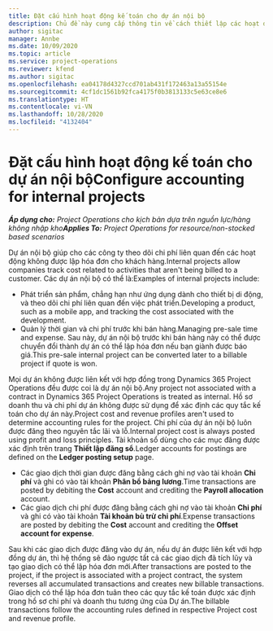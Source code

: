```yaml
---
title: Đặt cấu hình hoạt động kế toán cho dự án nội bộ
description: Chủ đề này cung cấp thông tin về cách thiết lập các hoạt động kế toán cho dự án nội bộ trong Project Operations.
author: sigitac
manager: Annbe
ms.date: 10/09/2020
ms.topic: article
ms.service: project-operations
ms.reviewer: kfend
ms.author: sigitac
ms.openlocfilehash: ea04178d4327ccd701ab431f172463a13a55154e
ms.sourcegitcommit: 4cf1dc1561b92fca4175f0b3813133c5e63ce8e6
ms.translationtype: HT
ms.contentlocale: vi-VN
ms.lasthandoff: 10/28/2020
ms.locfileid: "4132404"
---
```

# <a name="configure-accounting-for-internal-projects"></a><span data-ttu-id="84381-103">Đặt cấu hình hoạt động kế toán cho dự án nội bộ</span><span class="sxs-lookup"><span data-stu-id="84381-103">Configure accounting for internal projects</span></span>

<span data-ttu-id="84381-104">_**Áp dụng cho:** Project Operations cho kịch bản dựa trên nguồn lực/hàng không nhập kho_</span><span class="sxs-lookup"><span data-stu-id="84381-104">_**Applies To:** Project Operations for resource/non-stocked based scenarios_</span></span>

<span data-ttu-id="84381-105">Dự án nội bộ giúp cho các công ty theo dõi chi phí liên quan đến các hoạt động không được lập hóa đơn cho khách hàng.</span><span class="sxs-lookup"><span data-stu-id="84381-105">Internal projects allow companies track cost related to activities that aren't being billed to a customer.</span></span> <span data-ttu-id="84381-106">Các dự án nội bộ có thể là:</span><span class="sxs-lookup"><span data-stu-id="84381-106">Examples of internal projects include:</span></span>

- <span data-ttu-id="84381-107">Phát triển sản phẩm, chẳng hạn như ứng dụng dành cho thiết bị di động, và theo dõi chi phí liên quan đến việc phát triển.</span><span class="sxs-lookup"><span data-stu-id="84381-107">Developing a product, such as a mobile app, and tracking the cost associated with the development.</span></span>
- <span data-ttu-id="84381-108">Quản lý thời gian và chi phí trước khi bán hàng.</span><span class="sxs-lookup"><span data-stu-id="84381-108">Managing pre-sale time and expense.</span></span> <span data-ttu-id="84381-109">Sau này, dự án nội bộ trước khi bán hàng này có thể được chuyển đổi thành dự án có thể lập hóa đơn nếu bạn giành được báo giá.</span><span class="sxs-lookup"><span data-stu-id="84381-109">This pre-sale internal project can be converted later to a billable project if quote is won.</span></span>

<span data-ttu-id="84381-110">Mọi dự án không được liên kết với hợp đồng trong Dynamics 365 Project Operations đều được coi là dự án nội bộ.</span><span class="sxs-lookup"><span data-stu-id="84381-110">Any project not associated with a contract in Dynamics 365 Project Operations is treated as internal.</span></span> <span data-ttu-id="84381-111">Hồ sơ doanh thu và chi phí dự án không được sử dụng để xác định các quy tắc kế toán cho dự án này.</span><span class="sxs-lookup"><span data-stu-id="84381-111">Project cost and revenue profiles aren't used to determine accounting rules for the project.</span></span> <span data-ttu-id="84381-112">Chi phí của dự án nội bộ luôn được đăng theo nguyên tắc lãi và lỗ.</span><span class="sxs-lookup"><span data-stu-id="84381-112">Internal project cost is always posted using profit and loss principles.</span></span> <span data-ttu-id="84381-113">Tài khoản sổ dùng cho các mục đăng được xác định trên trang **Thiết lập đăng sổ**.</span><span class="sxs-lookup"><span data-stu-id="84381-113">Ledger accounts for postings are defined on the **Ledger posting setup** page.</span></span>

- <span data-ttu-id="84381-114">Các giao dịch thời gian được đăng bằng cách ghi nợ vào tài khoản **Chi phí** và ghi có vào tài khoản **Phân bổ bảng lương**.</span><span class="sxs-lookup"><span data-stu-id="84381-114">Time transactions are posted by debiting the **Cost** account and crediting the **Payroll allocation** account.</span></span>
- <span data-ttu-id="84381-115">Các giao dịch chi phí được đăng bằng cách ghi nợ vào tài khoản **Chi phí** và ghi có vào tài khoản **Tài khoản bù trừ chi phí**.</span><span class="sxs-lookup"><span data-stu-id="84381-115">Expense transactions are posted by debiting the **Cost** account and crediting the **Offset account for expense**.</span></span>

<span data-ttu-id="84381-116">Sau khi các giao dịch được đăng vào dự án, nếu dự án được liên kết với hợp đồng dự án, thì hệ thống sẽ đảo ngược tất cả các giao dịch đã tích lũy và tạo giao dịch có thể lập hóa đơn mới.</span><span class="sxs-lookup"><span data-stu-id="84381-116">After transactions are posted to the project, if the project is associated with a project contract, the system reverses all accumulated transactions and creates new billable transactions.</span></span> <span data-ttu-id="84381-117">Giao dịch có thể lập hóa đơn tuân theo các quy tắc kế toán được xác định trong hồ sơ chi phí và doanh thu tương ứng của Dự án.</span><span class="sxs-lookup"><span data-stu-id="84381-117">The billable transactions follow the accounting rules defined in respective Project cost and revenue profile.</span></span>


